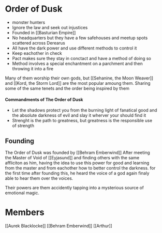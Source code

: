 # Order of Dusk
- monster hunters
- Ignore the law and seek out injustices
- Founded in [[Basturian Empire]]
- No headquarters but they have a few safehouses and meetup spots scattered across Derearus
- All have the dark power and use different methods to control it
- Keep eachother in check
- Pact makes sure they stay in conctact and have a method of doing so
- Method involves a special enchantment on a parchment and then throwing it into a fire

Many of them worship their own gods, but [[Sehanine, the Moon Weaver]] and [[Kord, the Storm Lord]] are the most popular amoung them. Sharing some of the same tenets and the order being inspired by them

#### Commandments of The Order of Dusk
- Let the shadows protect you from the burning light of fanatical good and the absolute darkness of evil and slay it wherver your should find it
- Strenght is the path to greatness, but greatness is the responsible use of strength


## Founding
The Order of Dusk was founded by [[Behram Emberwind]] After meeting the Master of Void of [[Eyjasund]] and finding others with the same affliciton as him, having the idea to use this power for good and learning from the master and from eachother how to better control the darkness. for the first time after founding this, he heard the voice of a god again finaly able to hear them over the voices.

Their powers are them accidently tapping into a mysterious source of emotional magic.

# Members
[[Aurek Blacklocke]]
[[Behram Emberwind]]
[[Arthur]]